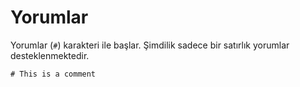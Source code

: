 # Yorumlar

Yorumlar (`#`) karakteri ile başlar. Şimdilik sadece bir satırlık yorumlar desteklenmektedir.

```crystal
# This is a comment
```
